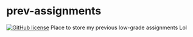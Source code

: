 # prev-assignments

[![GitHub license](https://img.shields.io/github/license/mashape/apistatus.svg)](https://raw.githubusercontent.com/jasonkwh/prev-assignments/master/LICENSE)
Place to store my previous low-grade assignments Lol
